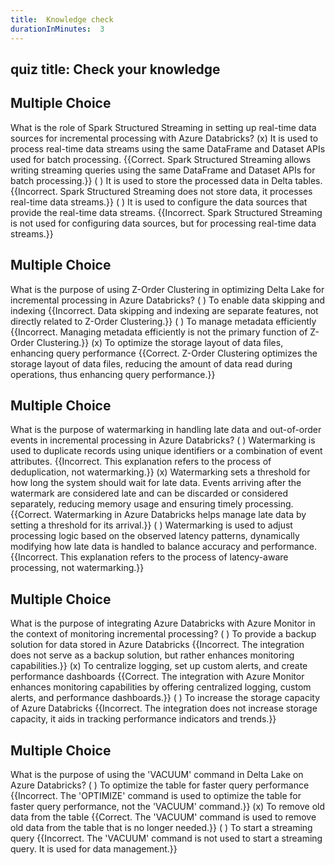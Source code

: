 ```yaml
---
title:  Knowledge check
durationInMinutes:  3
---
```

## quiz title: Check your knowledge
## Multiple Choice
What is the role of Spark Structured Streaming in setting up real-time data sources for incremental processing with Azure Databricks?
(x) It is used to process real-time data streams using the same DataFrame and Dataset APIs used for batch processing. {{Correct. Spark Structured Streaming allows writing streaming queries using the same DataFrame and Dataset APIs for batch processing.}}
( ) It is used to store the processed data in Delta tables. {{Incorrect. Spark Structured Streaming does not store data, it processes real-time data streams.}}
( ) It is used to configure the data sources that provide the real-time data streams. {{Incorrect. Spark Structured Streaming is not used for configuring data sources, but for processing real-time data streams.}}

## Multiple Choice
What is the purpose of using Z-Order Clustering in optimizing Delta Lake for incremental processing in Azure Databricks?
( ) To enable data skipping and indexing {{Incorrect. Data skipping and indexing are separate features, not directly related to Z-Order Clustering.}}
( ) To manage metadata efficiently {{Incorrect. Managing metadata efficiently is not the primary function of Z-Order Clustering.}}
(x) To optimize the storage layout of data files, enhancing query performance {{Correct. Z-Order Clustering optimizes the storage layout of data files, reducing the amount of data read during operations, thus enhancing query performance.}}

## Multiple Choice
What is the purpose of watermarking in handling late data and out-of-order events in incremental processing in Azure Databricks?
( ) Watermarking is used to duplicate records using unique identifiers or a combination of event attributes. {{Incorrect. This explanation refers to the process of deduplication, not watermarking.}}
(x) Watermarking sets a threshold for how long the system should wait for late data. Events arriving after the watermark are considered late and can be discarded or considered separately, reducing memory usage and ensuring timely processing. {{Correct. Watermarking in Azure Databricks helps manage late data by setting a threshold for its arrival.}}
( ) Watermarking is used to adjust processing logic based on the observed latency patterns, dynamically modifying how late data is handled to balance accuracy and performance. {{Incorrect. This explanation refers to the process of latency-aware processing, not watermarking.}}

## Multiple Choice
What is the purpose of integrating Azure Databricks with Azure Monitor in the context of monitoring incremental processing?
( ) To provide a backup solution for data stored in Azure Databricks {{Incorrect. The integration does not serve as a backup solution, but rather enhances monitoring capabilities.}}
(x) To centralize logging, set up custom alerts, and create performance dashboards {{Correct. The integration with Azure Monitor enhances monitoring capabilities by offering centralized logging, custom alerts, and performance dashboards.}}
( ) To increase the storage capacity of Azure Databricks {{Incorrect. The integration does not increase storage capacity, it aids in tracking performance indicators and trends.}}

## Multiple Choice
What is the purpose of using the 'VACUUM' command in Delta Lake on Azure Databricks?
( ) To optimize the table for faster query performance {{Incorrect. The 'OPTIMIZE' command is used to optimize the table for faster query performance, not the 'VACUUM' command.}}
(x) To remove old data from the table {{Correct. The 'VACUUM' command is used to remove old data from the table that is no longer needed.}}
( ) To start a streaming query {{Incorrect. The 'VACUUM' command is not used to start a streaming query. It is used for data management.}}